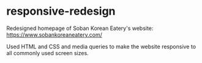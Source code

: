 # responsive-redesign

Redesigned homepage of Soban Korean Eatery's website: https://www.sobankoreaneatery.com/

Used HTML and CSS and media queries to make the website responsive to all commonly used screen sizes.
